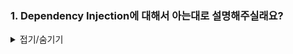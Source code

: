 ### 1. Dependency Injection에 대해서 아는대로 설명해주실래요?

<details>
<summary>접기/숨기기</summary>
<div markdown="1">

우선 Dependency Injection에 대해서 설명하기 이전에 Association 관계, Dependency 관게에 대해서 설명하고 시작해야할 것 같습니다.

1️⃣ **Association Relationship**
![](./img/association.png)

2️⃣ **Dependency Relationship**
![](./img/dependency.png)

Association 관계의 경우 A라는 클래스가 B라는 객체를 직접 소유하는 관계를 예로 들 수 있습니다.

~~~kotlin
class A {
    private val b: B = B()
}

class B {
    ...
}
~~~

해당 Association 관계의 경우 B 객체를 A가 직접 소유하기 때문에 **둘 사이의 관계는 강하게 결합되어 있습니다.** 
다시 말하면, B의 코드가 변경되면 A로 변경이 전파될 가능성이 존재한다는 것입니다. 이는 **고수준 모듈이 저수준 모듈의 구현에 영향을 강하게 받는다는 소리이기 때문에 객체지향적으로 좋지 못합니다.**

다음으로 Dependency 관계에 대해서 설명을 하자면, A라는 클래스는 B라는 클래스의 객체를 직접 소유하는 것이 아닌, Interface 등의 **변경 가능성이 거의 없는** 것에 의존하는 것을 의미합니다.

~~~kotlin
class A {
    private lateinit var b: B
    
    constructor(b: B): this(b)
    
    ...
}

interface B {
    ...
}

class BImpl: B {
    ...
}

fun main(args: Array<String>): Unit {
    val a = A(BImpl())
}
~~~

위의 방식처럼, 실제 객체를 생성자에 선언하는 것이 아닌, 인터페이스를 생성자의 인자로 제공하여 생성자는 컴파일 시점에 Interface에 의존하고, 런타임에는 A 객체는 실제 인스턴스에 의존하게 만드는 방식입니다.

이러한 방식은 장점이 아래와 같습니다.

1. A 클래스의 로직은 B의 구현체 로직과 디커플링된다.
2. 고수준의 모듈 구현이 저수준의 모듈 구현에 덜 영향을 받게된다.
3. 전략패턴에 부합한다. 즉, 필요에 따라서 B 인터페이스를 구현하는 객체를 A에 대신 끼울수 있다는 것이다.

이는 객체지향이 지향하는 바인 OCP, DIP에 부합하게됩니다.

Spring에서 제공하는 DI의 방식은 크게 3가지인데요, 생성자 주입, 수정자 주입, 필드 주입이 있습니다. 이에 대해서는 나중에 설명을 드리겠습니다.

</div>
</details>